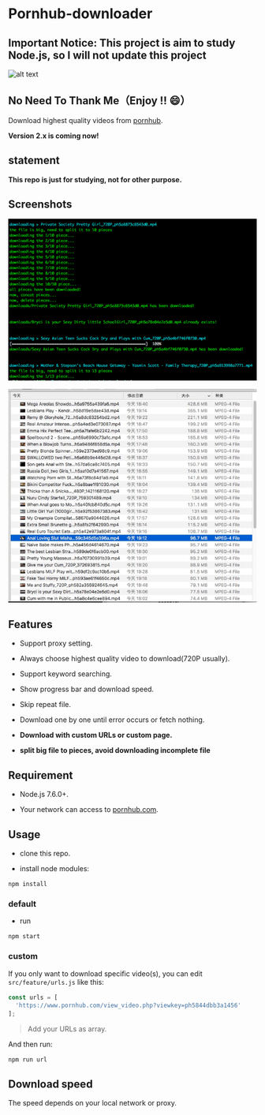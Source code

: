 
# Pornhub-downloader

## Important Notice: This project is aim to study Node.js, so I will not update this project

![alt text](https://mondrian.mashable.com/uploads%252Fcard%252Fimage%252F890680%252Fbd195a74-b8e9-4c80-8c57-be52bda56739.jpg%252F950x534__filters%253Aquality%252880%2529.jpg?signature=Rmc-ahNHdlEgxylDA2z5-sEjWxg=&source=https%3A%2F%2Fblueprint-api-production.s3.amazonaws.com)

## No Need To Thank Me（Enjoy !! :smile:）

Download highest quality videos from [pornhub](https://pornhub.com).

**Version 2.x is coming now!**

## statement

**This repo is just for studying, not for other purpose.**

## Screenshots

![running](./imgs/running.png)

![files](./imgs/files.jpg)

## Features

* Support proxy setting.

* Always choose highest quality video to download(720P usually).

* Support keyword searching.

* Show progress bar and download speed.

* Skip repeat file.

* Download one by one until error occurs or fetch nothing.

* **Download with custom URLs or custom page.**

* **split big file to pieces, avoid downloading incomplete file**

## Requirement

* Node.js 7.6.0+.

* Your network can access to [pornhub.com](https://www.pornhub.com).

## Usage

* clone this repo.

* install node modules:

```shell
npm install
```

### default

* run

```shell
npm start
```

### custom

If you only want to download specific video(s), you can edit `src/feature/urls.js` like this:

```js
const urls = [
  'https://www.pornhub.com/view_video.php?viewkey=ph5844dbb3a1456'
];
```

> Add your URLs as array.

And then run:

```shell
npm run url
```

## Download speed

The speed depends on your local network or proxy.
